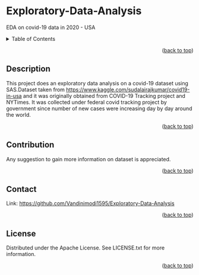 # Exploratory-Data-Analysis
EDA on covid-19 data in 2020 - USA

<div id="top"></div>

<!-- TABLE OF CONTENTS -->
<details>
  <summary>Table of Contents</summary>
  <ol>
    <li>
      <a href="#description">Description</a>
    </li>
    <li><a href="#contribution">Contribution</a></li>
    <li><a href="#contacts">Contacts</a></li>
    <li><a href="#license">License</a></li>
  </ol>
</details>


<p align="right">(<a href="#top">back to top</a>)</p>

## Description
This project does an exploratory data analysis on a covid-19 dataset using SAS.Dataset taken from https://www.kaggle.com/sudalairajkumar/covid19-in-usa and it was originally obtained from COVID-19 Tracking project and NYTimes. It was collected under federal covid tracking project by government since number of new cases were increasing day by day around the world.

<p align="right">(<a href="#top">back to top</a>)</p>


## Contribution
Any suggestion to gain more information on dataset is appreciated.

<p align="right">(<a href="#top">back to top</a>)</p>




## Contact

Link: https://github.com/Vandinimodi1595/Exploratory-Data-Analysis

<p align="right">(<a href="#top">back to top</a>)</p>

## License
Distributed under the Apache License. See LICENSE.txt for more information.

<p align="right">(<a href="#top">back to top</a>)</p>
